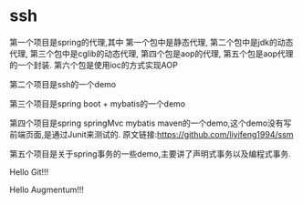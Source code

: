 ﻿# ssh

第一个项目是spring的代理,其中
    第一个包中是静态代理,
    第二个包中是jdk的动态代理,
    第三个包中是cglib的动态代理,
    第四个包是aop的代理,
    第五个包是aop代理的一个封装.
    第六个包是使用ioc的方式实现AOP

第二个项目是ssh的一个demo

第三个项目是spring boot + mybatis的一个demo

第四个项目是spring springMvc mybatis maven的一个demo,这个demo没有写前端页面,是通过Junit来测试的.
原文链接:https://github.com/liyifeng1994/ssm

第五个项目是关于spring事务的一些demo,主要讲了声明式事务以及编程式事务.

Hello Git!!!

Hello Augmentum!!!
